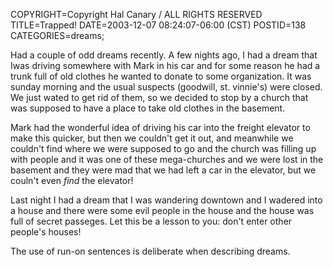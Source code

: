 COPYRIGHT=Copyright Hal Canary / ALL RIGHTS RESERVED
TITLE=Trapped!
DATE=2003-12-07 08:24:07-06:00 (CST)
POSTID=138
CATEGORIES=dreams;

Had a couple of odd dreams recently. A few nights ago, I had a dream that Iwas driving somewhere with Mark in his car and for some reason he had a trunk full of old clothes he wanted to donate to some organization. It was sunday morning and the usual suspects (goodwill, st. vinnie's) were closed. We just wated to get rid of them, so we decided to stop by a church that was supposed to have a place to take old clothes in the basement.

Mark had the wonderful idea of driving his car into the freight elevator to make this quicker, but then we couldn't get it out, and meanwhile we couldn't find where we were supposed to go and the church was filling up with people and it was one of these mega-churches and we were lost in the basement and they were mad that we had left a car in the elevator, but we couln't even _find_ the elevator!

Last night I had a dream that I was wandering downtown and I wadered into a house and there were some evil people in the house and the house was full of secret passeges. Let this be a lesson to you: don't enter other people's houses!

The use of run-on sentences is deliberate when describing dreams.

